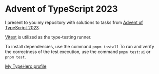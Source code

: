 # Advent of TypeScript 2023

I present to you my repository with solutions to tasks from [Advent of TypeScript 2023](https://typehero.dev/aot-2023).

[Vitest](https://vitest.dev/guide/testing-types.html) is utilized as the type-testing runner.

To install dependencies, use the command `pnpm install`
To run and verify the correctness of the test execution, use the command `pnpm test:ui` or `pnpm test`.

[My TypeHero profile](https://typehero.dev/@fostyfost)
